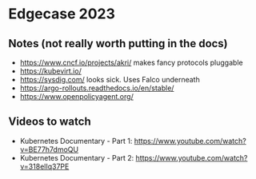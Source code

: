 # Edgecase 2023

## Notes (not really worth putting in the docs)

- https://www.cncf.io/projects/akri/ makes fancy protocols pluggable
- https://kubevirt.io/
- https://sysdig.com/ looks sick. Uses Falco underneath
- https://argo-rollouts.readthedocs.io/en/stable/
- https://www.openpolicyagent.org/

## Videos to watch

- Kubernetes Documentary - Part 1: https://www.youtube.com/watch?v=BE77h7dmoQU
- Kubernetes Documentary - Part 2: https://www.youtube.com/watch?v=318elIq37PE

